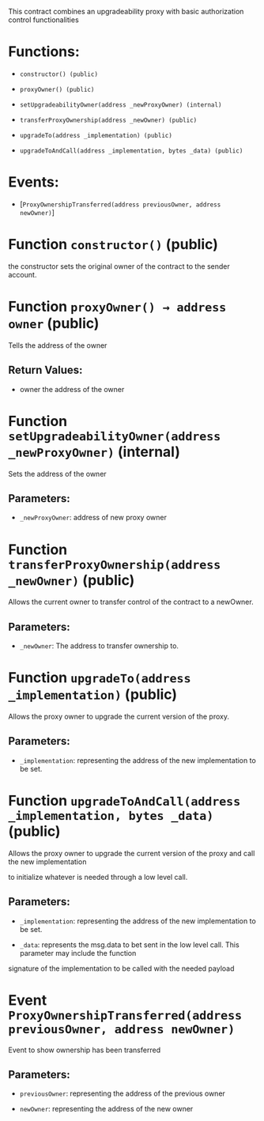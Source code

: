 This contract combines an upgradeability proxy with basic authorization control functionalities

# Functions:

- `constructor() (public)`

- `proxyOwner() (public)`

- `setUpgradeabilityOwner(address _newProxyOwner) (internal)`

- `transferProxyOwnership(address _newOwner) (public)`

- `upgradeTo(address _implementation) (public)`

- `upgradeToAndCall(address _implementation, bytes _data) (public)`

# Events:

- [`ProxyOwnershipTransferred(address previousOwner, address newOwner)`]

# Function `constructor()` (public)

the constructor sets the original owner of the contract to the sender account.

# Function `proxyOwner() → address owner` (public)

Tells the address of the owner

## Return Values:

- owner the address of the owner

# Function `setUpgradeabilityOwner(address _newProxyOwner)` (internal)

Sets the address of the owner

## Parameters:

- `_newProxyOwner`: address of new proxy owner

# Function `transferProxyOwnership(address _newOwner)` (public)

Allows the current owner to transfer control of the contract to a newOwner.

## Parameters:

- `_newOwner`: The address to transfer ownership to.

# Function `upgradeTo(address _implementation)` (public)

Allows the proxy owner to upgrade the current version of the proxy.

## Parameters:

- `_implementation`: representing the address of the new implementation to be set.

# Function `upgradeToAndCall(address _implementation, bytes _data)` (public)

Allows the proxy owner to upgrade the current version of the proxy and call the new implementation

to initialize whatever is needed through a low level call.

## Parameters:

- `_implementation`: representing the address of the new implementation to be set.

- `_data`: represents the msg.data to bet sent in the low level call. This parameter may include the function

signature of the implementation to be called with the needed payload

# Event `ProxyOwnershipTransferred(address previousOwner, address newOwner)`

Event to show ownership has been transferred

## Parameters:

- `previousOwner`: representing the address of the previous owner

- `newOwner`: representing the address of the new owner
